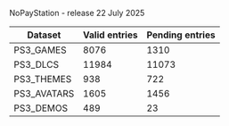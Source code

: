 NoPayStation - release 22 July 2025

|  Dataset  |Valid entries|Pending entries|
|-----------|-------------|---------------|
| PS3_GAMES |     8076    |      1310     |
|  PS3_DLCS |    11984    |     11073     |
| PS3_THEMES|     938     |      722      |
|PS3_AVATARS|     1605    |      1456     |
| PS3_DEMOS |     489     |       23      |